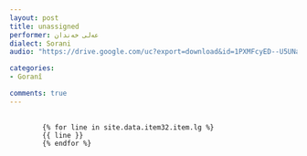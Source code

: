 ```yaml
---
layout: post
title: unassigned
performer: عەلی خەندان
dialect: Sorani
audio: "https://drive.google.com/uc?export=download&id=1PXMFcyED--U5UNaO0dx4kfvFmH1W9vn-"

categories:
- Goranî

comments: true
---
```


<div class="language-plaintext highlighter-rouge">
    <div class="highlight">
        <pre class="highlight">
            <code>
        {% for line in site.data.item32.item.lg %}
        {{ line }}
        {% endfor %}
            </code>
        </pre>
    </div>
</div>


